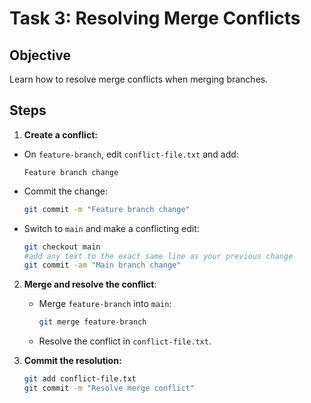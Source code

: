 
# Task 3: Resolving Merge Conflicts

## Objective
Learn how to resolve merge conflicts when merging branches.

## Steps
1. **Create a conflict:**
  - On `feature-branch`, edit `conflict-file.txt` and add:
     ```
     Feature branch change
     ```
   - Commit the change:
     ```bash
     git commit -m "Feature branch change"
     ```

   - Switch to `main` and make a conflicting edit:
     ```bash
     git checkout main
     #add any text to the exact same line as your previous change
     git commit -am "Main branch change"
     ```

2. **Merge and resolve the conflict**:
   - Merge `feature-branch` into `main`:
     ```bash
     git merge feature-branch
     ```
   - Resolve the conflict in `conflict-file.txt`.

3. **Commit the resolution:**
   ```bash
   git add conflict-file.txt
   git commit -m "Resolve merge conflict"
